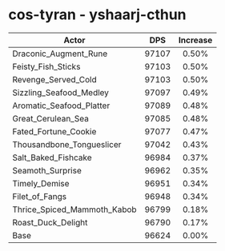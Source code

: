 # cos-tyran - yshaarj-cthun
| Actor | DPS | Increase |
|---|:---:|:---:|
|Draconic_Augment_Rune|97107|0.50%|
|Feisty_Fish_Sticks|97103|0.50%|
|Revenge_Served_Cold|97103|0.50%|
|Sizzling_Seafood_Medley|97097|0.49%|
|Aromatic_Seafood_Platter|97089|0.48%|
|Great_Cerulean_Sea|97085|0.48%|
|Fated_Fortune_Cookie|97077|0.47%|
|Thousandbone_Tongueslicer|97042|0.43%|
|Salt_Baked_Fishcake|96984|0.37%|
|Seamoth_Surprise|96962|0.35%|
|Timely_Demise|96951|0.34%|
|Filet_of_Fangs|96948|0.34%|
|Thrice_Spiced_Mammoth_Kabob|96799|0.18%|
|Roast_Duck_Delight|96790|0.17%|
|Base|96624|0.00%|
